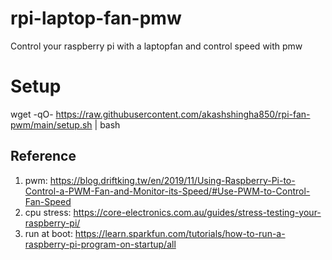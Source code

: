 # rpi-laptop-fan-pmw
 Control your raspberry pi with a laptopfan and control speed with pmw

 # Setup
 wget -qO- https://raw.githubusercontent.com/akashshingha850/rpi-fan-pwm/main/setup.sh | bash


## Reference 
1. pwm: https://blog.driftking.tw/en/2019/11/Using-Raspberry-Pi-to-Control-a-PWM-Fan-and-Monitor-its-Speed/#Use-PWM-to-Control-Fan-Speed 
2. cpu stress: https://core-electronics.com.au/guides/stress-testing-your-raspberry-pi/
3. run at boot: https://learn.sparkfun.com/tutorials/how-to-run-a-raspberry-pi-program-on-startup/all
